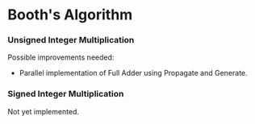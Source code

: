 # Booth's Algorithm

### Unsigned Integer Multiplication

Possible improvements needed:
- Parallel implementation of Full Adder using Propagate and Generate.

### Signed Integer Multiplication

Not yet implemented.
